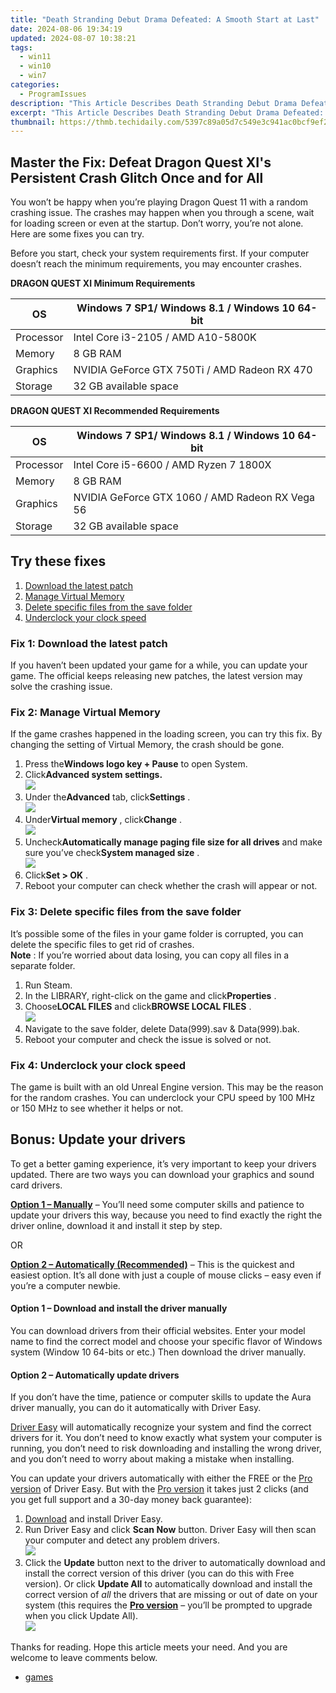 ```yaml
---
title: "Death Stranding Debut Drama Defeated: A Smooth Start at Last"
date: 2024-08-06 19:34:19
updated: 2024-08-07 10:38:21
tags:
  - win11
  - win10
  - win7
categories:
  - ProgramIssues
description: "This Article Describes Death Stranding Debut Drama Defeated: A Smooth Start at Last"
excerpt: "This Article Describes Death Stranding Debut Drama Defeated: A Smooth Start at Last"
thumbnail: https://thmb.techidaily.com/5397c89a05d7c549e3c941ac0bcf9ef244a3e9feb2997b7fec4700344c4b271c.jpg
---
```


## Master the Fix: Defeat Dragon Quest XI's Persistent Crash Glitch Once and for All

You won’t be happy when you’re playing Dragon Quest 11 with a random crashing issue. The crashes may happen when you through a scene, wait for loading screen or even at the startup. Don’t worry, you’re not alone. Here are some fixes you can try.

 Before you start, check your system requirements first. If your computer doesn’t reach the minimum requirements, you may encounter crashes.

**DRAGON QUEST XI Minimum Requirements**

| OS        | Windows 7 SP1/ Windows 8.1 / Windows 10 64-bit |
| --------- | ---------------------------------------------- |
| Processor | Intel Core i3-2105 / AMD A10-5800K             |
| Memory    | 8 GB RAM                                       |
| Graphics  | NVIDIA GeForce GTX 750Ti / AMD Radeon RX 470   |
| Storage   | 32 GB available space                          |

**DRAGON QUEST XI Recommended Requirements**

| OS        | Windows 7 SP1/ Windows 8.1 / Windows 10 64-bit  |
| --------- | ----------------------------------------------- |
| Processor | Intel Core i5-6600 / AMD Ryzen 7 1800X          |
| Memory    | 8 GB RAM                                        |
| Graphics  | NVIDIA GeForce GTX 1060 / AMD Radeon RX Vega 56 |
| Storage   | 32 GB available space                           |

## Try these fixes

1. [Download the latest patch](https://tools.techidaily.com/drivereasy/download/)
2. [Manage Virtual Memory](https://tools.techidaily.com/drivereasy/download/)
3. [Delete specific files from the save folder](https://tools.techidaily.com/drivereasy/download/)
4. [Underclock your clock speed](https://tools.techidaily.com/drivereasy/download/)

### Fix 1: Download the latest patch

 If you haven’t been updated your game for a while, you can update your game. The official keeps releasing new patches, the latest version may solve the crashing issue.

### Fix 2: Manage Virtual Memory

 If the game crashes happened in the loading screen, you can try this fix. By changing the setting of Virtual Memory, the crash should be gone.

1. Press the**Windows logo key + Pause** to open System.
2. Click**Advanced system settings.**  
![](https://images.drivereasy.com/wp-content/uploads/2019/08/1-4.jpg)
3. Under the**Advanced** tab, click**Settings** .  
![](https://images.drivereasy.com/wp-content/uploads/2019/08/2-4.jpg)
4. Under**Virtual memory** , click**Change** .  
![](https://images.drivereasy.com/wp-content/uploads/2019/08/3-2.jpg)
5. Uncheck**Automatically manage paging file size for all drives** and make sure you’ve check**System managed size** .  
![](https://images.drivereasy.com/wp-content/uploads/2019/08/4-2.jpg)
6. Click**Set > OK** .
7. Reboot your computer can check whether the crash will appear or not.

### Fix 3: Delete specific files from the save folder

 It’s possible some of the files in your game folder is corrupted, you can delete the specific files to get rid of crashes.  
**Note** : If you’re worried about data losing, you can copy all files in a separate folder.

1. Run Steam.
2. In the LIBRARY, right-click on the game and click**Properties** .
3. Choose**LOCAL FILES** and click**BROWSE LOCAL FILES** .  
![](https://images.drivereasy.com/wp-content/uploads/2019/08/browse-2.jpg)
4. Navigate to the save folder, delete Data(999).sav & Data(999).bak.
5. Reboot your computer and check the issue is solved or not.

### Fix 4: Underclock your clock speed

 The game is built with an old Unreal Engine version. This may be the reason for the random crashes. You can underclock your CPU speed by 100 MHz or 150 MHz to see whether it helps or not.

## Bonus: Update your drivers

 To get a better gaming experience, it’s very important to keep your drivers updated. There are two ways you can download your graphics and sound card drivers.

**[Option 1 – Manually](https://tools.techidaily.com/drivereasy/download/)**  – You’ll need some computer skills and patience to update your drivers this way, because you need to find exactly the right the driver online, download it and install it step by step.

OR

**[Option 2 – Automatically (Recommended)](https://www.drivereasy.com/knowledge/download-asus-aura-for-window-10/#op2)**  – This is the quickest and easiest option. It’s all done with just a couple of mouse clicks – easy even if you’re a computer newbie.

#### **Option 1 –** **Download and install the driver manually**

 You can download drivers from their official websites. Enter your model name to find the correct model and choose your specific flavor of Windows system (Window 10 64-bits or etc.) Then download the driver manually.

#### **Option 2 – Automatically update drivers**

 If you don’t have the time, patience or computer skills to update the Aura driver manually, you can do it automatically with Driver Easy.

[Driver Easy](https://tools.techidaily.com/drivereasy/download/) will automatically recognize your system and find the correct drivers for it. You don’t need to know exactly what system your computer is running, you don’t need to risk downloading and installing the wrong driver, and you don’t need to worry about making a mistake when installing.

 You can update your drivers automatically with either the FREE or the [Pro version](https://tools.techidaily.com/drivereasy/download/) of Driver Easy. But with the [Pro version](https://tools.techidaily.com/drivereasy/download/) it takes just 2 clicks (and you get full support and a 30-day money back guarantee):

1. [Download](https://tools.techidaily.com/drivereasy/download/) and install Driver Easy.
2. Run Driver Easy and click **Scan Now** button. Driver Easy will then scan your computer and detect any problem drivers.  
![](https://images.drivereasy.com/wp-content/uploads/2019/08/NVIDIA-18.jpg)
3. Click the **Update** button next to the driver to automatically download and install the correct version of this driver (you can do this with Free version). Or click **Update All** to automatically download and install the correct version of _all_ the drivers that are missing or out of date on your system (this requires the **[Pro version](https://tools.techidaily.com/drivereasy/download/)**  – you’ll be prompted to upgrade when you click Update All).  
![](https://images.drivereasy.com/wp-content/uploads/2019/08/NVIDIA-Geoforce.jpg)

 Thanks for reading. Hope this article meets your need. And you are welcome to leave comments below.

* [games](https://tools.techidaily.com/drivereasy/download/)

<ins class="adsbygoogle"
     style="display:block"
     data-ad-format="autorelaxed"
     data-ad-client="ca-pub-7571918770474297"
     data-ad-slot="1223367746"></ins>



<ins class="adsbygoogle"
     style="display:block"
     data-ad-client="ca-pub-7571918770474297"
     data-ad-slot="8358498916"
     data-ad-format="auto"
     data-full-width-responsive="true"></ins>
